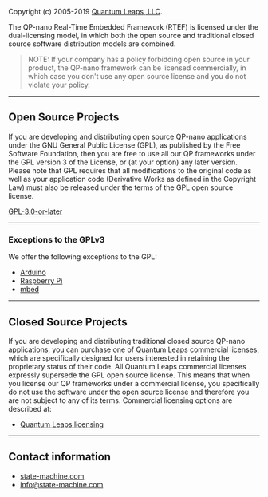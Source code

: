 Copyright (c) 2005-2019 [Quantum Leaps, LLC](https://www.state-machine.com).

The QP-nano Real-Time Embedded Framework (RTEF) is licensed under the
dual-licensing model, in which both the open source and traditional
closed source software distribution models are combined.

> NOTE: If your company has a policy forbidding open source in your
product, the QP-nano framework can be licensed commercially, in which
case you don't use any open source license and you do not violate
your policy.

----
## Open Source Projects

If you are developing and distributing open source QP-nano applications under
the GNU General Public License (GPL), as published by the Free Software
Foundation, then you are free to use all our QP frameworks under the
GPL version 3 of the License, or (at your option) any later version.
Please note that GPL requires that all modifications to the original
code as well as your application code (Derivative Works as defined in
the Copyright Law) must also be released under the terms of the GPL open
source license.

[GPL-3.0-or-later](https://spdx.org/licenses/GPL-3.0-or-later.html)


----
### Exceptions to the GPLv3

We offer the following exceptions to the GPL:

- [Arduino](https://www.state-machine.com/licensing/QP-Arduino_GPL_Exception.txt)
- [Raspberry Pi](https://www.state-machine.com/licensing/QP-RasPi_GPL_Exception.txt)
- [mbed](https://www.state-machine.com/licensing/QP-mbed_GPL_Exception.txt)


----
## Closed Source Projects

If you are developing and distributing traditional closed source QP-nano
applications, you can purchase one of Quantum Leaps commercial licenses,
which are specifically designed for users interested in retaining the
proprietary status of their code. All Quantum Leaps commercial licenses
expressly supersede the GPL open source license. This means that when you
license our QP frameworks under a commercial license, you specifically
do not use the software under the open source license and therefore you
are not subject to any of its terms. Commercial licensing options are
described at:

- [Quantum Leaps licensing](https://www.state-machine.com/licensing/)


----
## Contact information

- [state-machine.com](https://www.state-machine.com)
- [info@state-machine.com](mailto:info@state-machine.com)
